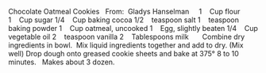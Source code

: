 Chocolate Oatmeal Cookies
 
From:  Gladys Hanselman
 
 
1    Cup flour
1    Cup sugar
1/4    Cup baking cocoa
1/2    teaspoon salt
1    teaspoon baking powder
1    Cup oatmeal, uncooked
1    Egg, slightly beaten
1/4    Cup vegetable oil
2    teaspoon vanilla
2    Tablespoons milk
 
 
 
Combine dry ingredients in bowl.  Mix liquid ingredients together and add to dry. (Mix well)
Drop dough onto greased cookie sheets and bake at 375° 8 to 10 minutes.
 
Makes about 3 dozen.
 
